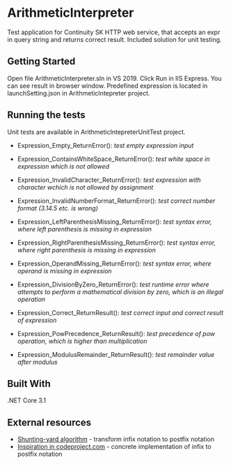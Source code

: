 # ArithmeticInterpreter

Test application for Continuity SK
HTTP web service, that accepts an expr in query string and returns correct result.
Included solution for unit testing.

## Getting Started

Open file ArithmeticInterpreter.sln in VS 2019. Click Run in IIS Express. You can see result in browser window. Predefined expression is located in launchSetting.json in ArithmeticIntepreter project. 

## Running the tests
Unit tests are available in ArithmeticIntepreterUnitTest project.
  - Expression_Empty_ReturnError(): <i>test empty expression input</i>
    
  - Expression_ContainsWhiteSpace_ReturnError(): <i>test white space in expression which is not allowed</i>
  
  - Expression_InvalidCharacter_ReturnError(): <i>test expression with character wchich is not allowed by assignment</i>
  
  - Expression_InvalidNumberFormat_ReturnError(): <i>test correct number format (3.14.5 etc. is wrong)</i>
  
  - Expression_LeftParenthesisMissing_ReturnError(): <i>test syntax error, where left parenthesis is missing in expression</i>
  
  - Expression_RightParenthesisMissing_ReturnError(): <i>test syntax error, where right parenthesis is missing in expression</i>  
  
  - Expression_OperandMissing_ReturnError(): <i>test syntax error, where operand is missing in expression</i>
  
  - Expression_DivisionByZero_ReturnError(): <i>test runtime error where attempts to perform a mathematical division by zero, which is an illegal operation</i>
  
  - Expression_Correct_ReturnResult(): <i>test correct input and correct result of expression</i>
  
  - Expression_PowPrecedence_ReturnResult(): <i>test precedence of pow operation, which is higher than multiplication</i>
  
  - Expression_ModulusRemainder_ReturnResult(): <i>test remainder value after modulus</i>
  
## Built With
.NET Core 3.1

## External resources
* [Shunting-yard algorithm](https://en.wikipedia.org/wiki/Shunting-yard_algorithm) - transform infix notation to postfix notation
* [Inspiration in codeproject.com](https://www.codeproject.com/Tips/370486/Converting-InFix-to-PostFix-using-Csharp-VB-NET) - concrete implementation of infix to postfix notation
